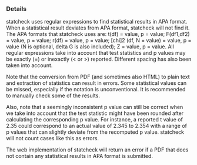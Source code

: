 ### Details

statcheck uses regular expressions to find statistical results in APA format. When a statistical result deviates from APA format, statcheck will not find it. The APA formats that statcheck uses are: t(df) = value, p = value; F(df1,df2) = value, p = value; r(df) = value, p = value; [chi]2 (df, N = value) = value, p = value (N is optional, delta G is also included); Z = value, p = value. All regular expressions take into account that test statistics and p values may be exactly (=) or inexactly (< or >) reported. Different spacing has also been taken into account.

Note that the conversion from PDF (and sometimes also HTML) to plain text and extraction of statistics can result in errors. Some statistical values can be missed, especially if the notation is unconventional. It is recommended to manually check some of the results.

Also, note that a seemingly inconsistent p value can still be correct when we take into account that the test statistic might have been rounded after calculating the corresponding p value. For instance, a reported t value of 2.35 could correspond to an actual value of 2.345 to 2.354 with a range of p values that can slightly deviate from the recomputed p value. statcheck will not count cases like this as errors.

The web implementation of statcheck will return an error if a PDF that does not contain any statistical results in APA format is submitted.

